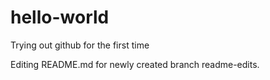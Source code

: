 # hello-world
Trying out github for the first time

Editing README.md for newly created branch readme-edits.
